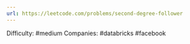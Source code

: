 ```yaml
---
url: https://leetcode.com/problems/second-degree-follower
---
```


Difficulty: #medium
Companies: #databricks #facebook